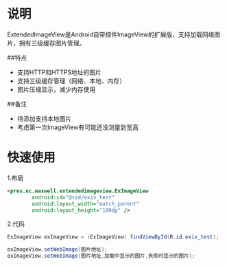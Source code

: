 # 说明
ExtendedImageView是Android自带控件ImageView的扩展版，支持加载网络图片，拥有三级缓存图片管理。

##特点
- 支持HTTP和HTTPS地址的图片
- 支持三级缓存管理（网络、本地、内存）
- 图片压缩显示，减少内存使用

##备注
- 待添加支持本地图片
- 考虑第一次ImageView有可能还没测量到宽高

# 快速使用

1.布局

```xml
<pres.nc.maxwell.extendedimageview.ExImageView
        android:id="@+id/exiv_test"
        android:layout_width="match_parent"
        android:layout_height="100dp" />
```

2.代码
```java
ExImageView exImageView = (ExImageView) findViewById(R.id.exiv_test);

exImageView.setWebImage(图片地址);
exImageView.setWebImage(图片地址,加载中显示的图片,失败时显示的图片);
```